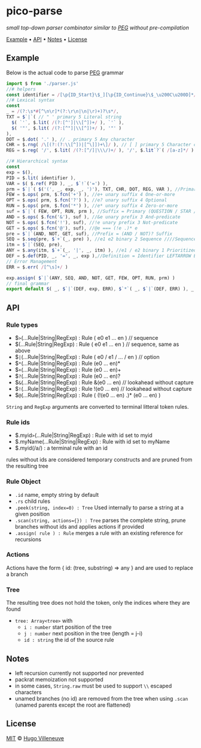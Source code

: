 <!-- markdownlint-disable MD032 MD036 MD041 -->
# pico-parse

*small top-down parser combinator similar to [PEG](https://bford.info/pub/lang/peg.pdf)
 without pre-compilation*

[Example](#example) • [API](#api) • [Notes](#notes) • [License](#license)

## Example

Below is the actual code to parse [PEG](https://bford.info/pub/lang/peg.pdf) grammar

```javascript
import $ from './parser.js'
//# helpers
const identifier = /[\p{ID_Start}\$_][\p{ID_Continue}\$_\u200C\u200D]*/u
//# Lexical syntax
const
_ = /(?:\s*#[^\n\r]*(?:\r\n|\n|\r)+)?\s*/,
TXT = $`|`( // " ' primary 5 Literal string
  $( `'`, $.lit( /(?:[^']|\\[^])+/ ), `'` ),
  $( '"', $.lit( /(?:[^"]|\\[^])+/ ), '"' )
),
DOT = $.dot( '.' ), // . primary 5 Any character
CHR = $.rng( /\[(?:(?:\\[^])|[^\]])+\]/ ), // [ ] primary 5 Character class
REG = $.reg( '/', $.lit( /(?:[^/]|\\\/)+/ ), '/', $.lit`?`( /[a-z]*/ ) )

//# Hierarchical syntax
const
exp = $(),
PID = $.lit( identifier ),
VAR = $( $.ref( PID ), _, $`!`('=') ),
prm = $`|`( $('(', _, exp, _, ')'), TXT, CHR, DOT, REG, VAR ), //Primary = Identifier !LEFTARROW / OPEN Expression CLOSE / Literal / Class / DOT
FEW = $.ops( prm, $.fcn('+') ), //e+ unary suffix 4 One-or-more
OPT = $.ops( prm, $.fcn('?') ), //e? unary suffix 4 Optional
RUN = $.ops( prm, $.fcn('*') ), //e* unary suffix 4 Zero-or-more
suf = $`|`( FEW, OPT, RUN, prm ), //Suffix = Primary (QUESTION / STAR / PLUS)?
AND = $.ops( $.fcn('&'), suf ), //&e unary prefix 3 And-predicate
NOT = $.ops( $.fcn('!'), suf), //!e unary prefix 3 Not-predicate
GET = $.ops( $.fcn('@'), suf), //@e === (!e .)* e
pre = $`|`(AND, NOT, GET, suf), //Prefix = (AND / NOT)? Suffix
SEQ = $.seq(pre, $`+`(_, pre) ), //e1 e2 binary 2 Sequence ////Sequence = Prefix*
itm = $`|`(SEQ, pre),
ANY = $.any(itm, $`+`(_, '|', _, itm) ), //e1 / e2 binary 1 Prioritized Choice //Expression = Sequence (SLASH Sequence)*
DEF = $.def(PID, _, '=', _, exp ),//Definition = Identifier LEFTARROW Expression
// Error Management
ERR = $.err( /[^\s]+/ )

exp.assign( $`|`(ANY, SEQ, AND, NOT, GET, FEW, OPT, RUN, prm) )
// final grammar
export default $( _, $`|`(DEF, exp, ERR), $`*`( _, $`|`(DEF, ERR) ), _ )
```

## API

### Rule types

* $`>`(...Rule|String|RegExp) : Rule ( e0 e1 ... en )               // sequence
* $(...Rule|String|RegExp) : Rule ( e0 e1 ... en )                  // sequence, same as above
* $`|`(...Rule|String|RegExp) : Rule  ( e0 / e1 / ... / en ) // option
* $`*`(...Rule|String|RegExp) : Rule  (e0 ... en)*
* $`+`(...Rule|String|RegExp) : Rule  (e0 ... en)+
* $`?`(...Rule|String|RegExp) : Rule  (e0 ... en)?
* $`&`(...Rule|String|RegExp) : Rule  &(e0 ... en)                  // lookahead without capture
* $`!`(...Rule|String|RegExp) : Rule  !(e0 ... en)                  // lookahead without capture
* $`@`(...Rule|String|RegExp) : Rule  ( (!(e0 ... en) .)* (e0 ... en) )

`String` and `RegExp` arguments are converted to terminal litteral token rules.

### Rule ids

* $.myid`>`(...Rule|String|RegExp) : Rule with id set to myid
* $.myName(...Rule|String|RegExp) : Rule with id set to myName
* $.myid(/a/) : a terminal rule with an id

rules without ids are considered temporary constructs and are pruned from the resulting tree

### Rule Object

* `.id` name, empty string by default
* `.rs` child rules
* `.peek(string, index=0) : Tree` Used internally to parse a string at a given position
* `.scan(string, actions={}) : Tree` parses the complete string, prune branches without ids and applies actions if provided
* `.assign( rule ) : Rule` merges a rule with an existing reference for recursions

### Actions

Actions have the form { id: (tree, substring) => any } and are used to replace a branch

### Tree

The resulting tree does not hold the token, only the indices where they are found
* `tree: Array<tree>` with
  * `i : number` start position of the tree
  * `j : number` next position in the tree (length = j-i)
  * `id : string` the id of the source rule

## Notes

* left recursion currently not supported nor prevented
* packrat memoization not supported
* in some cases, `String.raw` must be used to support `\\` escaped characters
* unamed branches (no id) are removed from the tree when using `.scan` (unamed parents except the root are flattened)

## License

[MIT](http://www.opensource.org/licenses/MIT) © [Hugo Villeneuve](https://github.com/hville)
